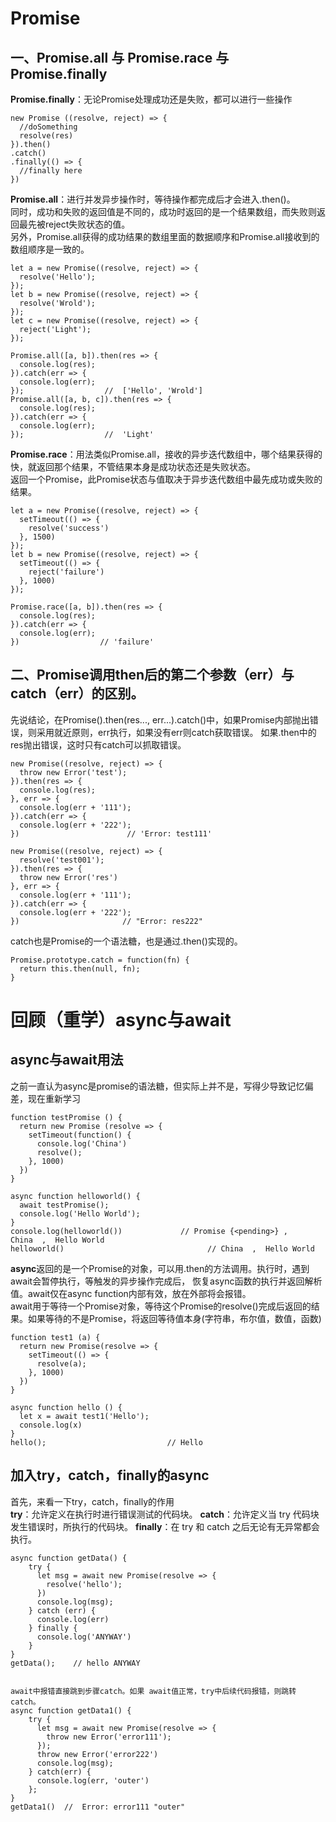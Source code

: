 # Promise  
## 一、Promise.all 与 Promise.race 与 Promise.finally   
**Promise.finally**：无论Promise处理成功还是失败，都可以进行一些操作  
```
new Promise ((resolve, reject) => {
  //doSomething
  resolve(res)
}).then()
.catch()
.finally(() => {
  //finally here
})
```


**Promise.all**：进行并发异步操作时，等待操作都完成后才会进入.then()。  
同时，成功和失败的返回值是不同的，成功时返回的是一个结果数组，而失败则返回最先被reject失败状态的值。  
另外，Promise.all获得的成功结果的数组里面的数据顺序和Promise.all接收到的数组顺序是一致的。  
```
let a = new Promise((resolve, reject) => {
  resolve('Hello');
});
let b = new Promise((resolve, reject) => {
  resolve('Wrold');
});
let c = new Promise((resolve, reject) => {
  reject('Light');
});

Promise.all([a, b]).then(res => {
  console.log(res);
}).catch(err => {
  console.log(err);
});                  //  ['Hello', 'Wrold']
Promise.all([a, b, c]).then(res => {
  console.log(res);
}).catch(err => {
  console.log(err);
});                  //  'Light'
```

**Promise.race**：用法类似Promise.all，接收的异步迭代数组中，哪个结果获得的快，就返回那个结果，不管结果本身是成功状态还是失败状态。  
返回一个Promise，此Promise状态与值取决于异步迭代数组中最先成功或失败的结果。  
```
let a = new Promise((resolve, reject) => {
  setTimeout(() => {
    resolve('success')
  }, 1500)
});
let b = new Promise((resolve, reject) => {
  setTimeout(() => {
    reject('failure')
  }, 1000)
});

Promise.race([a, b]).then(res => {
  console.log(res);
}).catch(err => {
  console.log(err);
})                  // 'failure'
```


## 二、Promise调用then后的第二个参数（err）与catch（err）的区别。  
先说结论，在Promise().then(res..., err...).catch()中，如果Promise内部抛出错误，则采用就近原则，err执行，如果没有err则catch获取错误。
如果.then中的res抛出错误，这时只有catch可以抓取错误。  
```
new Promise((resolve, reject) => {
  throw new Error('test');
}).then(res => {
  console.log(res);
}, err => {
  console.log(err + '111');
}).catch(err => {
  console.log(err + '222');
})                        // 'Error: test111'

new Promise((resolve, reject) => {
  resolve('test001');
}).then(res => {
  throw new Error('res')
}, err => {
  console.log(err + '111');
}).catch(err => {
  console.log(err + '222');
})                       // "Error: res222"
```


catch也是Promise的一个语法糖，也是通过.then()实现的。  
```
Promise.prototype.catch = function(fn) {
  return this.then(null, fn);
}
```


# 回顾（重学）async与await  
## async与await用法  
之前一直认为async是promise的语法糖，但实际上并不是，写得少导致记忆偏差，现在重新学习  
```
function testPromise () {
  return new Promise (resolve => {
    setTimeout(function() {
      console.log('China')
      resolve();
    }, 1000)
  })
}

async function helloworld() {
  await testPromise();
  console.log('Hello World');
}
console.log(helloworld())             // Promise {<pending>} ,    China  ,  Hello World
helloworld()                                // China  ,  Hello World
```
**async**返回的是一个Promise的对象，可以用.then的方法调用。执行时，遇到await会暂停执行，等触发的异步操作完成后，
恢复async函数的执行并返回解析值。await仅在async function内部有效，放在外部将会报错。  
await用于等待一个Promise对象，等待这个Promise的resolve()完成后返回的结果。如果等待的不是Promise，将返回等待值本身(字符串，布尔值，数值，函数)
```
function test1 (a) {
  return new Promise(resolve => {
    setTimeout(() => {
      resolve(a);
    }, 1000)
  })
}

async function hello () {
  let x = await test1('Hello');
  console.log(x)
}
hello();                           // Hello
```

## 加入try，catch，finally的async  
首先，来看一下try，catch，finally的作用  
**try**：允许定义在执行时进行错误测试的代码块。
**catch**：允许定义当 try 代码块发生错误时，所执行的代码块。
**finally**：在 try 和 catch 之后无论有无异常都会执行。  
```
async function getData() {
    try {
      let msg = await new Promise(resolve => {
        resolve('hello');
      })
      console.log(msg);
    } catch (err) {
      console.log(err)   
    } finally {
      console.log('ANYWAY')
    }
}
getData();    // hello ANYWAY


await中报错直接跳到步骤catch。如果 await值正常，try中后续代码报错，则跳转catch。  
async function getData1() {
    try {
      let msg = await new Promise(resolve => {
        throw new Error('error111');
      });
      throw new Error('error222')
      console.log(msg);
    } catch(err) {
      console.log(err, 'outer')
    };
}
getData1()  //  Error: error111 "outer"
```
